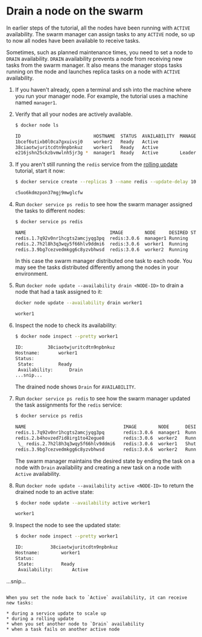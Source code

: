 <!--[metadata]>
+++
title = "Drain a node"
description = "Drain nodes on the swarm"
keywords = ["tutorial, cluster management, swarm, service, drain"]
[menu.main]
identifier="swarm-tutorial-drain-node"
parent="swarm-tutorial"
weight=21
+++
<![end-metadata]-->

# Drain a node on the swarm

In earlier steps of the tutorial, all the nodes have been running with `ACTIVE`
availability. The swarm manager can assign tasks to any `ACTIVE` node, so up to
now all nodes have been available to receive tasks.

Sometimes, such as planned maintenance times, you need to set a node to `DRAIN`
availability. `DRAIN` availability  prevents a node from receiving new tasks
from the swarm manager. It also means the manager stops tasks running on the
node and launches replica tasks on a node with `ACTIVE` availability.

1. If you haven't already, open a terminal and ssh into the machine where you
run your manager node. For example, the tutorial uses a machine named
`manager1`.

2. Verify that all your nodes are actively available.

    ```bash
    $ docker node ls

    ID                           HOSTNAME  STATUS  AVAILABILITY  MANAGER STATUS
    1bcef6utixb0l0ca7gxuivsj0    worker2   Ready   Active
    38ciaotwjuritcdtn9npbnkuz    worker1   Ready   Active
    e216jshn25ckzbvmwlnh5jr3g *  manager1  Ready   Active        Leader
    ```

3. If you aren't still running the `redis` service from the [rolling
update](rolling-update.md) tutorial, start it now:

    ```bash
    $ docker service create --replicas 3 --name redis --update-delay 10s redis:3.0.6

    c5uo6kdmzpon37mgj9mwglcfw
    ```

4. Run `docker service ps redis` to see how the swarm manager assigned the
tasks to different nodes:

    ```bash
    $ docker service ps redis

    NAME                               IMAGE        NODE     DESIRED STATE  CURRENT STATE
    redis.1.7q92v0nr1hcgts2amcjyqg3pq  redis:3.0.6  manager1 Running        Running 26 seconds
    redis.2.7h2l8h3q3wqy5f66hlv9ddmi6  redis:3.0.6  worker1  Running        Running 26 seconds
    redis.3.9bg7cezvedmkgg6c8yzvbhwsd  redis:3.0.6  worker2  Running        Running 26 seconds
    ```

    In this case the swarm manager distributed one task to each node. You may
    see the tasks distributed differently among the nodes in your environment.

5. Run `docker node update --availability drain <NODE-ID>` to drain a node that
had a task assigned to it:

    ```bash
    docker node update --availability drain worker1

    worker1
    ```

6. Inspect the node to check its availability:

    ```bash
    $ docker node inspect --pretty worker1

    ID:			38ciaotwjuritcdtn9npbnkuz
    Hostname:		worker1
    Status:
     State:			Ready
     Availability:		Drain
    ...snip...
    ```

    The drained node shows `Drain` for `AVAILABILITY`.

7. Run `docker service ps redis` to see how the swarm manager updated the
task assignments for the `redis` service:

    ```bash
    $ docker service ps redis

    NAME                                    IMAGE        NODE      DESIRED STATE  CURRENT STATE           ERROR
    redis.1.7q92v0nr1hcgts2amcjyqg3pq       redis:3.0.6  manager1  Running        Running 4 minutes
    redis.2.b4hovzed7id8irg1to42egue8       redis:3.0.6  worker2   Running        Running About a minute
     \_ redis.2.7h2l8h3q3wqy5f66hlv9ddmi6   redis:3.0.6  worker1   Shutdown       Shutdown 2 minutes ago
    redis.3.9bg7cezvedmkgg6c8yzvbhwsd       redis:3.0.6  worker2   Running        Running 4 minutes
    ```

    The swarm manager maintains the desired state by ending the task on a node
    with `Drain` availability and creating a new task on a node with `Active`
    availability.

8. Run  `docker node update --availability active <NODE-ID>` to return the
drained node to an active state:

    ```bash
    $ docker node update --availability active worker1

    worker1
    ```

9. Inspect the node to see the updated state:

   ```bash
   $ docker node inspect --pretty worker1

   ID:			38ciaotwjuritcdtn9npbnkuz
   Hostname:		worker1
   Status:
    State:			Ready
    Availability:		Active
  ...snip...
  ```

  When you set the node back to `Active` availability, it can receive new tasks:

  * during a service update to scale up
  * during a rolling update
  * when you set another node to `Drain` availability
  * when a task fails on another active node
